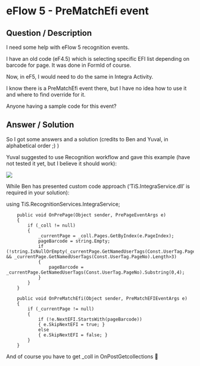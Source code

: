 # **eFlow 5 - PreMatchEfi event** #

## **Question / Description** ##

I need some help with eFlow 5 recognition events.

I have an old code (eF4.5) which is selecting specific EFI list depending on barcode for page. It was done in FormId of course.

Now, in eF5, I would need to do the same in Integra Activity. 

I know there is a PreMatchEfi event there, but I have no idea how to use it and where to find override for it.

Anyone having a sample code for this event?





## **Answer / Solution** ##

So I got some answers and a solution (credits to Ben and Yuval, in alphabetical order ;) )

Yuval suggested to use Recognition workflow and gave this example (have not tested it yet, but I believe it should work):

![](http://i.imgur.com/ZGxCwyP.jpg)

While Ben has presented custom code approach (‘TiS.IntegraService.dll’ is required in your solution):

using TiS.RecognitionServices.IntegraService;

        public void OnPrePage(Object sender, PrePageEventArgs e)
        {
            if (_coll != null)
            { 
                _currentPage = _coll.Pages.GetByIndex(e.PageIndex);
                pageBarcode = string.Empty;
                if (!string.IsNullOrEmpty(_currentPage.GetNamedUserTags(Const.UserTag.PageNo)) && _currentPage.GetNamedUserTags(Const.UserTag.PageNo).Length>3)
                {
                    pageBarcode = _currentPage.GetNamedUserTags(Const.UserTag.PageNo).Substring(0,4);
                }
            }
        }

        public void OnPreMatchEfi(Object sender, PreMatchEFIEventArgs e)
        {
            if (_currentPage != null)
            {
                if (!e.NextEFI.StartsWith(pageBarcode))
                { e.SkipNextEFI = true; }
                else
                { e.SkipNextEFI = false; }
            }
        }

And of course you have to get _coll in OnPostGetcollections 








